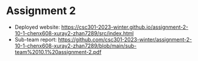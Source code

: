 # Assignment 2
* Deployed website: https://csc301-2023-winter.github.io/assignment-2-10-1-chenx608-xuray2-zhan7289/src/index.html
* Sub-team report: https://github.com/csc301-2023-winter/assignment-2-10-1-chenx608-xuray2-zhan7289/blob/main/sub-team%2010.1%20assignment-2.pdf
